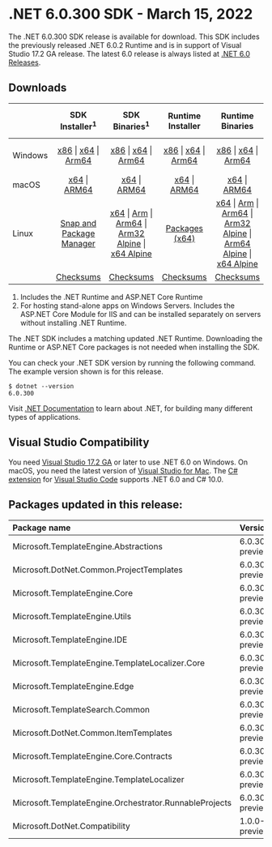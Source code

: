 # .NET 6.0.300 SDK - March 15, 2022

The .NET 6.0.300 SDK release is available for download. This SDK includes the previously released .NET 6.0.2 Runtime and is in support of Visual Studio 17.2 GA release. The latest 6.0 release is always listed at [.NET 6.0 Releases](../README.md).


## Downloads

|           | SDK Installer<sup>1</sup>                        | SDK Binaries<sup>1</sup>                 | Runtime Installer                                        | Runtime Binaries                                 | ASP.NET Core Runtime           |Windows Desktop Runtime          |
| --------- | :------------------------------------------:     | :----------------------:                 | :---------------------------:                            | :-------------------------:                      | :-----------------:            | :-----------------:            |
| Windows   | [x86][dotnet-sdk-win-x86.exe] \| [x64][dotnet-sdk-win-x64.exe] \| [Arm64][dotnet-sdk-win-arm64.exe] | [x86][dotnet-sdk-win-x86.zip] \| [x64][dotnet-sdk-win-x64.zip] \|  [Arm64][dotnet-sdk-win-arm64.zip] | [x86][dotnet-runtime-win-x86.exe] \| [x64][dotnet-runtime-win-x64.exe] \| [Arm64][dotnet-runtime-win-arm64.exe] | [x86][dotnet-runtime-win-x86.zip] \| [x64][dotnet-runtime-win-x64.zip] \| [Arm64][dotnet-runtime-win-arm64.zip] | [x86][aspnetcore-runtime-win-x86.exe] \| [x64][aspnetcore-runtime-win-x64.exe] \|<br/> [Hosting Bundle][dotnet-hosting-win.exe]<sup>2</sup> | [x86][windowsdesktop-runtime-win-x86.exe] \| [x64][windowsdesktop-runtime-win-x64.exe] \| [Arm64][windowsdesktop-runtime-win-arm64.exe] |
| macOS     | [x64][dotnet-sdk-osx-x64.pkg] \| [ARM64][dotnet-sdk-osx-arm64.pkg] | [x64][dotnet-sdk-osx-x64.tar.gz] \| [ARM64][dotnet-sdk-osx-arm64.tar.gz]  | [x64][dotnet-runtime-osx-x64.pkg] \| [ARM64][dotnet-runtime-osx-arm64.pkg] | [x64][dotnet-runtime-osx-x64.tar.gz] \| [ARM64][dotnet-runtime-osx-arm64.tar.gz]| [x64][aspnetcore-runtime-osx-x64.tar.gz] \| [ARM64][aspnetcore-runtime-osx-arm64.tar.gz] | - |<sup>1</sup>
| Linux     |  [Snap and Package Manager](../install-linux.md)  | [x64][dotnet-sdk-linux-x64.tar.gz] \| [Arm][dotnet-sdk-linux-arm.tar.gz]  \| [Arm64][dotnet-sdk-linux-arm64.tar.gz] \| [Arm32 Alpine][dotnet-sdk-linux-musl-arm.tar.gz]  \| [x64 Alpine][dotnet-sdk-linux-musl-x64.tar.gz] | [Packages (x64)][linux-packages] | [x64][dotnet-runtime-linux-x64.tar.gz] \| [Arm][dotnet-runtime-linux-arm.tar.gz] \| [Arm64][dotnet-runtime-linux-arm64.tar.gz] \| [Arm32 Alpine][dotnet-runtime-linux-musl-arm.tar.gz] \| [Arm64 Alpine][dotnet-runtime-linux-musl-arm64.tar.gz] \| [x64 Alpine][dotnet-runtime-linux-musl-x64.tar.gz]  | [x64][aspnetcore-runtime-linux-x64.tar.gz]<sup>1</sup>  \| [Arm][aspnetcore-runtime-linux-arm.tar.gz]<sup>1</sup> \| [Arm64][aspnetcore-runtime-linux-arm64.tar.gz]<sup>1</sup> \| [x64 Alpine][aspnetcore-runtime-linux-musl-x64.tar.gz] | - | <sup>1</sup> |
|  | [Checksums][checksums-sdk]                             | [Checksums][checksums-sdk]                                      | [Checksums][checksums-runtime]                             | [Checksums][checksums-runtime]  | [Checksums][checksums-runtime]  | [Checksums][checksums-runtime]


1. Includes the .NET Runtime and ASP.NET Core Runtime
2. For hosting stand-alone apps on Windows Servers. Includes the ASP.NET Core Module for IIS and can be installed separately on servers without installing .NET Runtime.


The .NET SDK includes a matching updated .NET Runtime. Downloading the Runtime or ASP.NET Core packages is not needed when installing the SDK.

You can check your .NET SDK version by running the following command. The example version shown is for this release.

```console
$ dotnet --version
6.0.300
```
Visit [.NET Documentation](https://learn.microsoft.com/dotnet/core/) to learn about .NET, for building many different types of applications.




## Visual Studio Compatibility

You need [Visual Studio 17.2 GA](https://visualstudio.microsoft.com) or later to use .NET 6.0 on Windows. On macOS, you need the latest version of [Visual Studio for Mac](https://visualstudio.microsoft.com/vs/mac/). The [C# extension](https://code.visualstudio.com/docs/languages/dotnet) for [Visual Studio Code](https://code.visualstudio.com/) supports .NET 6.0 and C# 10.0.


[blob-runtime]: https://builds.dotnet.microsoft.com/dotnet/Runtime/
[blob-sdk]: https://builds.dotnet.microsoft.com/dotnet/Sdk/
[release-notes]: 6.0.300-sdk.md

[checksums-runtime]: https://builds.dotnet.microsoft.com/dotnet/checksums/6.0.3-sha.txt
[checksums-sdk]: https://builds.dotnet.microsoft.com/dotnet/checksums/6.0.3-sha.txt

[linux-install]: https://learn.microsoft.com/dotnet/core/install/linux

[dotnet-blog]:  https://devblogs.microsoft.com/dotnet/announcing-net-6/
[aspnet-blog]: https://devblogs.microsoft.com/dotnet/announcing-asp-net-core-in-net-6/
[maui-blog]: https://devblogs.microsoft.com/dotnet/update-on-dotnet-maui/

[linux-packages]: ../install-linux.md

## Packages updated in this release:

Package name | Version
:----------- | :------------------
Microsoft.TemplateEngine.Abstractions | 6.0.300-preview.22126.1.nupkg
Microsoft.DotNet.Common.ProjectTemplates | 6.0.300-preview.22126.1.nupkg
Microsoft.TemplateEngine.Core | 6.0.300-preview.22126.1.nupkg
Microsoft.TemplateEngine.Utils | 6.0.300-preview.22126.1.nupkg
Microsoft.TemplateEngine.IDE | 6.0.300-preview.22126.1.nupkg
Microsoft.TemplateEngine.TemplateLocalizer.Core | 6.0.300-preview.22126.1.nupkg
Microsoft.TemplateEngine.Edge | 6.0.300-preview.22126.1.nupkg
Microsoft.TemplateSearch.Common | 6.0.300-preview.22126.1.nupkg
Microsoft.DotNet.Common.ItemTemplates | 6.0.300-preview.22126.1.nupkg
Microsoft.TemplateEngine.Core.Contracts | 6.0.300-preview.22126.1.nupkg
Microsoft.TemplateEngine.TemplateLocalizer | 6.0.300-preview.22126.1.nupkg
Microsoft.TemplateEngine.Orchestrator.RunnableProjects | 6.0.300-preview.22126.1.nupkg
Microsoft.DotNet.Compatibility | 1.0.0-preview.22153.30.nupkg

[//]: # ( Runtime 6.0.3)
[dotnet-runtime-linux-arm.tar.gz]: https://download.visualstudio.microsoft.com/download/pr/b9025cf6-8662-4d27-9095-d7aefa15c7b3/b50251688bab4b62bf6b2b20355e8bfc/dotnet-runtime-6.0.3-linux-arm.tar.gz
[dotnet-runtime-linux-arm64.tar.gz]: https://download.visualstudio.microsoft.com/download/pr/89b5d16e-cb5e-4e6c-90f6-7332e93d20ae/7a0146aa4fc59154a3256c5196a622c7/dotnet-runtime-6.0.3-linux-arm64.tar.gz
[dotnet-runtime-linux-musl-arm.tar.gz]: https://download.visualstudio.microsoft.com/download/pr/c54574f5-c9fa-40f3-b968-5bdfe527d155/2012ef392b4e3d9c52da9bb705a99b11/dotnet-runtime-6.0.3-linux-musl-arm.tar.gz
[dotnet-runtime-linux-musl-arm64.tar.gz]: https://download.visualstudio.microsoft.com/download/pr/d71417a8-4514-4976-a763-0e58deeda7fa/5ddd06f261adcd67eec2ae2a3bfa3c85/dotnet-runtime-6.0.3-linux-musl-arm64.tar.gz
[dotnet-runtime-linux-musl-x64.tar.gz]: https://download.visualstudio.microsoft.com/download/pr/fa71d56a-8002-4f92-a250-66ba40526408/d96248ff8cd695061f45550b3d0a8837/dotnet-runtime-6.0.3-linux-musl-x64.tar.gz
[dotnet-runtime-linux-x64.tar.gz]: https://download.visualstudio.microsoft.com/download/pr/4e766615-57e6-4b1d-a574-25eeb7a71107/9f95f74c33711e085302ffd644ef86ee/dotnet-runtime-6.0.3-linux-x64.tar.gz
[dotnet-runtime-osx-arm64.pkg]: https://download.visualstudio.microsoft.com/download/pr/fd2bc402-447c-46ec-b400-8db8d19670c3/a79a70e58fa4197f2acacf35237c2c06/dotnet-runtime-6.0.3-osx-arm64.pkg
[dotnet-runtime-osx-arm64.tar.gz]: https://download.visualstudio.microsoft.com/download/pr/03047609-269e-4ca6-bf2e-406c496b27e3/3b19ad4d3fbc5d9a92f436db13e9e3d1/dotnet-runtime-6.0.3-osx-arm64.tar.gz
[dotnet-runtime-osx-x64.pkg]: https://download.visualstudio.microsoft.com/download/pr/2a70a8b8-e0e7-4ccc-940b-d73b375b0636/75422fdccd9e762cc0c3176424779181/dotnet-runtime-6.0.3-osx-x64.pkg
[dotnet-runtime-osx-x64.tar.gz]: https://download.visualstudio.microsoft.com/download/pr/1f354e35-ff3f-4de7-b6be-f5001b7c3976/b7c8814ab28a6f00f063440e63903105/dotnet-runtime-6.0.3-osx-x64.tar.gz
[dotnet-runtime-win-arm64.exe]: https://download.visualstudio.microsoft.com/download/pr/64212768-e4a7-4150-9f45-87712dd00832/ec91bc1674fc324a88baf1a6488e7c9f/dotnet-runtime-6.0.3-win-arm64.exe
[dotnet-runtime-win-arm64.zip]: https://download.visualstudio.microsoft.com/download/pr/d0764d57-d623-44f1-ae06-3dc986b1d9fa/14777382e911ba2cf74915a1f7bf4958/dotnet-runtime-6.0.3-win-arm64.zip
[dotnet-runtime-win-x64.exe]: https://download.visualstudio.microsoft.com/download/pr/1ac0b57e-cf64-487f-aecf-d7df0111fd56/2484cbe1ffacceacaa41eab92a6de998/dotnet-runtime-6.0.3-win-x64.exe
[dotnet-runtime-win-x64.zip]: https://download.visualstudio.microsoft.com/download/pr/cf4207e9-1af7-4eec-8f3b-78880cae7500/1a1bd8eea1a0fb4287b3527bdfa4f757/dotnet-runtime-6.0.3-win-x64.zip
[dotnet-runtime-win-x86.exe]: https://download.visualstudio.microsoft.com/download/pr/fa2aa002-94d8-4882-960f-066edcbcc187/58f85bc6116d65f5bd296f9512690b50/dotnet-runtime-6.0.3-win-x86.exe
[dotnet-runtime-win-x86.zip]: https://download.visualstudio.microsoft.com/download/pr/d48f3593-c7dc-4f24-a1db-315a7f0cd81a/6c52f8055184a8a2008712052142e0e6/dotnet-runtime-6.0.3-win-x86.zip

[//]: # ( WindowsDesktop 6.0.3)
[windowsdesktop-runtime-win-arm64.exe]: https://download.visualstudio.microsoft.com/download/pr/2aa0dc08-37a3-41cd-86be-e7179ca88185/7079574462a7b6a7e166dc1fe802abe1/windowsdesktop-runtime-6.0.3-win-arm64.exe
[windowsdesktop-runtime-win-x64.exe]: https://download.visualstudio.microsoft.com/download/pr/7f3a766e-9516-4579-aaf2-2b150caa465c/d57665f880cdcce816b278a944092965/windowsdesktop-runtime-6.0.3-win-x64.exe
[windowsdesktop-runtime-win-x86.exe]: https://download.visualstudio.microsoft.com/download/pr/33dd62b5-7676-483d-836c-e4cb178e3924/0de6894b5fdb6d130eccd57ab5af4cb8/windowsdesktop-runtime-6.0.3-win-x86.exe

[//]: # ( ASP 6.0.3)
[aspnetcore-runtime-linux-arm.tar.gz]: https://download.visualstudio.microsoft.com/download/pr/7e5fa679-9e48-4748-8d54-578c03d5ce53/70f7cf826885132badd35ed667009fc2/aspnetcore-runtime-6.0.3-linux-arm.tar.gz
[aspnetcore-runtime-linux-arm64.tar.gz]: https://download.visualstudio.microsoft.com/download/pr/1e7933b2-1202-4aeb-bb70-a6f9cecac61a/b12b5666b3d4cf508f8575581abd4033/aspnetcore-runtime-6.0.3-linux-arm64.tar.gz
[aspnetcore-runtime-linux-musl-arm.tar.gz]: https://download.visualstudio.microsoft.com/download/pr/d46b13ee-b710-43d7-b818-1eae18800a42/11e3430eed7b76bf38580a777b0b0904/aspnetcore-runtime-6.0.3-linux-musl-arm.tar.gz
[aspnetcore-runtime-linux-musl-arm64.tar.gz]: https://download.visualstudio.microsoft.com/download/pr/e1ba7b30-de7e-4419-bf78-3bc935064b1b/9662000838cd29c2afa0aa9d46b03dc8/aspnetcore-runtime-6.0.3-linux-musl-arm64.tar.gz
[aspnetcore-runtime-linux-musl-x64.tar.gz]: https://download.visualstudio.microsoft.com/download/pr/cc2698ef-3460-4f35-9713-eb52f4f4bddd/0dad1d7367d7b4fe53940d69b6fbfd1f/aspnetcore-runtime-6.0.3-linux-musl-x64.tar.gz
[aspnetcore-runtime-linux-x64.tar.gz]: https://download.visualstudio.microsoft.com/download/pr/3af854b6-80fb-425a-972f-c7f0d693bf1b/cd458a4feae5a98646ee12a14ab34151/aspnetcore-runtime-6.0.3-linux-x64.tar.gz
[aspnetcore-runtime-osx-arm64.tar.gz]: https://download.visualstudio.microsoft.com/download/pr/d7cf4456-d9ba-4a31-98e9-4681e1b0d8b8/b9c4cfded00e9940756e62c4486f64c6/aspnetcore-runtime-6.0.3-osx-arm64.tar.gz
[aspnetcore-runtime-osx-x64.tar.gz]: https://download.visualstudio.microsoft.com/download/pr/2cfe2a02-dd59-4cb7-9788-76c620eaa0ff/dfd0d449289a042be9bc62e4466bf350/aspnetcore-runtime-6.0.3-osx-x64.tar.gz
[aspnetcore-runtime-win-arm64.zip]: https://download.visualstudio.microsoft.com/download/pr/bf79f30d-9ced-4fda-941f-8cc0716b1c61/cfe6ac5149bf86a0267c496a9cc45a86/aspnetcore-runtime-6.0.3-win-arm64.zip
[aspnetcore-runtime-win-x64.exe]: https://download.visualstudio.microsoft.com/download/pr/10857513-e4fe-41eb-bb13-7ea5c02dcb00/ca75a693efb0b3c5cebf173eb7f98242/aspnetcore-runtime-6.0.3-win-x64.exe
[aspnetcore-runtime-win-x64.zip]: https://download.visualstudio.microsoft.com/download/pr/a6bebf66-144f-44a3-8b74-425466e3608d/07231c69bfd5c749d48dbea15c50545a/aspnetcore-runtime-6.0.3-win-x64.zip
[aspnetcore-runtime-win-x86.exe]: https://download.visualstudio.microsoft.com/download/pr/93ae486b-e23d-4311-af43-bb5201298e80/860ce9bf78843286a69bb2957456cc4c/aspnetcore-runtime-6.0.3-win-x86.exe
[aspnetcore-runtime-win-x86.zip]: https://download.visualstudio.microsoft.com/download/pr/d9200a02-fb3d-41da-a12a-391d31e4119d/dfbd376744f0e55c38f8809f4d4b4bd6/aspnetcore-runtime-6.0.3-win-x86.zip
[dotnet-hosting-win.exe]: https://download.visualstudio.microsoft.com/download/pr/41d7c644-140a-40b5-9eb7-071544b79c65/885b7fa698a2d1d3a79ad363613f8ff2/dotnet-hosting-6.0.3-win.exe

[//]: # ( SDK 6.0.300-preview.22154.4)
[dotnet-sdk-linux-arm.tar.gz]: https://download.visualstudio.microsoft.com/download/pr/eb0db53f-147b-45ca-8a4d-faa404c2ef1f/d3b41d0fe45f005e8eeaef45fadc4a04/dotnet-sdk-6.0.300-preview.22154.4-linux-arm.tar.gz
[dotnet-sdk-linux-arm64.tar.gz]: https://download.visualstudio.microsoft.com/download/pr/3eab6b9c-4116-4467-92e1-cb16e1c0f7d4/82f2922cb1a87204c3ba40226680116a/dotnet-sdk-6.0.300-preview.22154.4-linux-arm64.tar.gz
[dotnet-sdk-linux-musl-arm.tar.gz]: https://download.visualstudio.microsoft.com/download/pr/2f284601-675f-44b3-a112-e0a47493ee61/773077a4a8feb0633d70e6b89811cce9/dotnet-sdk-6.0.300-preview.22154.4-linux-musl-arm.tar.gz
[dotnet-sdk-linux-musl-arm64.tar.gz]: https://download.visualstudio.microsoft.com/download/pr/0fb8920e-170e-4e61-9189-0b596e880d01/6e884a38dc45fc80a2081fd3309c5687/dotnet-sdk-6.0.300-preview.22154.4-linux-musl-arm64.tar.gz
[dotnet-sdk-linux-musl-x64.tar.gz]: https://download.visualstudio.microsoft.com/download/pr/644d2df9-8b25-45d5-87dc-88bf01dc0a6e/3fed8e6d782a65d116de65a64bfa308a/dotnet-sdk-6.0.300-preview.22154.4-linux-musl-x64.tar.gz
[dotnet-sdk-linux-x64.tar.gz]: https://download.visualstudio.microsoft.com/download/pr/dc85a3a6-5641-4abc-ba62-76cae86b8113/c761c5621928ea7e6b961f60b0e40ba5/dotnet-sdk-6.0.300-preview.22154.4-linux-x64.tar.gz
[dotnet-sdk-osx-arm64.pkg]: https://download.visualstudio.microsoft.com/download/pr/061ca990-d213-4125-83c1-cb49133c27b5/5eac1b2414abe798ff4407ec71db8dcb/dotnet-sdk-6.0.300-preview.22154.4-osx-arm64.pkg
[dotnet-sdk-osx-arm64.tar.gz]: https://download.visualstudio.microsoft.com/download/pr/6acb87b5-0981-489b-832b-7dfa979e0adc/c9ea874300143411c955995e2d61ae6f/dotnet-sdk-6.0.300-preview.22154.4-osx-arm64.tar.gz
[dotnet-sdk-osx-x64.pkg]: https://download.visualstudio.microsoft.com/download/pr/11395662-d858-4aa3-84bb-2a9e5c4727e8/243b51df6ad3a0947cf16ec5756fbb06/dotnet-sdk-6.0.300-preview.22154.4-osx-x64.pkg
[dotnet-sdk-osx-x64.tar.gz]: https://download.visualstudio.microsoft.com/download/pr/0f9e7cfa-3273-414b-ba4f-6faedac2de51/5bb3fe530526e5fa1ba907690610d6ba/dotnet-sdk-6.0.300-preview.22154.4-osx-x64.tar.gz
[dotnet-sdk-win-arm64.exe]: https://download.visualstudio.microsoft.com/download/pr/3cacd6ce-1461-440b-be88-58073154b57a/edc151afd4308e8dd2b5f5c5c441ed7c/dotnet-sdk-6.0.300-preview.22154.4-win-arm64.exe
[dotnet-sdk-win-arm64.zip]: https://download.visualstudio.microsoft.com/download/pr/e8925495-1e0e-4dfe-8334-06c73e26f3e7/7ad1bed21f33b0224bbd1e4da171ce6b/dotnet-sdk-6.0.300-preview.22154.4-win-arm64.zip
[dotnet-sdk-win-x64.exe]: https://download.visualstudio.microsoft.com/download/pr/568fcc4b-9783-4d3a-8b88-5aae64ac3004/1d8eb97a3bbd7d78cd497c517a0a16ed/dotnet-sdk-6.0.300-preview.22154.4-win-x64.exe
[dotnet-sdk-win-x64.zip]: https://download.visualstudio.microsoft.com/download/pr/979040d1-0c74-4f32-9d0d-921580d4ee6a/a592f1082149d3898a0cadfc77cfc7c5/dotnet-sdk-6.0.300-preview.22154.4-win-x64.zip
[dotnet-sdk-win-x86.exe]: https://download.visualstudio.microsoft.com/download/pr/5f04499b-17a9-4cf5-b2fb-ec8073288adb/31a02bb6999a706d6d8f435e2a9baf94/dotnet-sdk-6.0.300-preview.22154.4-win-x86.exe
[dotnet-sdk-win-x86.zip]: https://download.visualstudio.microsoft.com/download/pr/58c38390-3ee0-4146-882c-38c7a01c190f/b4816bcfb8347836c9ac5f845100fdca/dotnet-sdk-6.0.300-preview.22154.4-win-x86.zip

